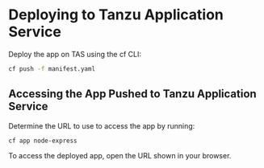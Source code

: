 # Deploying to Tanzu Application Service

Deploy the app on TAS using the cf CLI:

```bash
cf push -f manifest.yaml
```

## Accessing the App Pushed to Tanzu Application Service

Determine the URL to use to access the app by running:

```
cf app node-express
```

To access the deployed app, open the URL shown in your browser.

